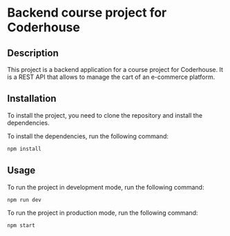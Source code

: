 # Backend course project for Coderhouse

## Description

This project is a backend application for a course project for Coderhouse. It is a REST API that allows to manage the cart of an e-commerce platform.

## Installation

To install the project, you need to clone the repository and install the dependencies.

To install the dependencies, run the following command:

```bash
npm install
```

## Usage

To run the project in development mode, run the following command:

```bash
npm run dev
```

To run the project in production mode, run the following command:

```bash
npm start
```